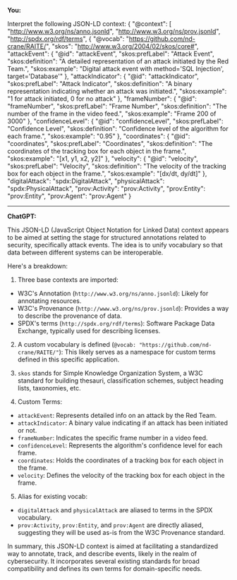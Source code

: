 **You:**

Interpret the following JSON-LD context:
{
    "@context": [
      "http://www.w3.org/ns/anno.jsonld",
      "http://www.w3.org/ns/prov.jsonld",
      "http://spdx.org/rdf/terms",
      {
        "@vocab": "https://github.com/nd-crane/RAITE/",
        "skos": "http://www.w3.org/2004/02/skos/core#",
        "attackEvent": {
          "@id": "attackEvent",
          "skos:prefLabel": "Attack Event",
          "skos:definition": "A detailed representation of an attack initiated by the Red Team.",
          "skos:example": "Digital attack event with method='SQL Injection', target='Database'"
        },
        "attackIndicator": {
          "@id": "attackIndicator",
          "skos:prefLabel": "Attack Indicator",
          "skos:definition": "A binary representation indicating whether an attack was initiated.",
          "skos:example": "1 for attack initiated, 0 for no attack"
        },
        "frameNumber": {
          "@id": "frameNumber",
          "skos:prefLabel": "Frame Number",
          "skos:definition": "The number of the frame in the video feed.",
          "skos:example": "Frame 200 of 3000"
        },
        "confidenceLevel": {
          "@id": "confidenceLevel",
          "skos:prefLabel": "Confidence Level",
          "skos:definition": "Confidence level of the algorithm for each frame.",
          "skos:example": "0.95"
        },
        "coordinates": {
          "@id": "coordinates",
          "skos:prefLabel": "Coordinates",
          "skos:definition": "The coordinates of the tracking box for each object in the frame.",
          "skos:example": "[x1, y1, x2, y2]"
        },
        "velocity": {
          "@id": "velocity",
          "skos:prefLabel": "Velocity",
          "skos:definition": "The velocity of the tracking box for each object in the frame.",
          "skos:example": "[dx/dt, dy/dt]"
        },
        "digitalAttack": "spdx:DigitalAttack",
        "physicalAttack": "spdx:PhysicalAttack",
        "prov:Activity": "prov:Activity",
        "prov:Entity": "prov:Entity",
        "prov:Agent": "prov:Agent"
      }

* * *

**ChatGPT:**

This JSON-LD (JavaScript Object Notation for Linked Data) context appears to be aimed at setting the stage for structured annotations related to security, specifically attack events. The idea is to unify vocabulary so that data between different systems can be interoperable.

Here's a breakdown:

1. Three base contexts are imported:

* W3C's Annotation (`http://www.w3.org/ns/anno.jsonld`): Likely for annotating resources.
* W3C's Provenance (`http://www.w3.org/ns/prov.jsonld`): Provides a way to describe the provenance of data.
* SPDX's terms (`http://spdx.org/rdf/terms`): Software Package Data Exchange, typically used for describing licenses.

2. A custom vocabulary is defined (`@vocab: "https://github.com/nd-crane/RAITE/"`): This likely serves as a namespace for custom terms defined in this specific application.
    
3. `skos` stands for Simple Knowledge Organization System, a W3C standard for building thesauri, classification schemes, subject heading lists, taxonomies, etc.
    
4. Custom Terms:
    

* `attackEvent`: Represents detailed info on an attack by the Red Team.
* `attackIndicator`: A binary value indicating if an attack has been initiated or not.
* `frameNumber`: Indicates the specific frame number in a video feed.
* `confidenceLevel`: Represents the algorithm's confidence level for each frame.
* `coordinates`: Holds the coordinates of a tracking box for each object in the frame.
* `velocity`: Defines the velocity of the tracking box for each object in the frame.

5. Alias for existing vocab:

* `digitalAttack` and `physicalAttack` are aliased to terms in the SPDX vocabulary.
* `prov:Activity`, `prov:Entity`, and `prov:Agent` are directly aliased, suggesting they will be used as-is from the W3C Provenance standard.

In summary, this JSON-LD context is aimed at facilitating a standardized way to annotate, track, and describe events, likely in the realm of cybersecurity. It incorporates several existing standards for broad compatibility and defines its own terms for domain-specific needs.